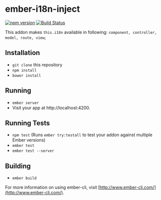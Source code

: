 # ember-i18n-inject
[![npm version](https://badge.fury.io/js/ember-i18n-inject.svg)](https://badge.fury.io/js/ember-i18n-inject)
[![Build Status](https://travis-ci.org/kellyselden/ember-i18n-inject.svg?branch=master)](https://travis-ci.org/kellyselden/ember-i18n-inject)

This addon makes `this.i18n` available in following: `component, controller, model, route, view`;

## Installation

* `git clone` this repository
* `npm install`
* `bower install`

## Running

* `ember server`
* Visit your app at http://localhost:4200.

## Running Tests

* `npm test` (Runs `ember try:testall` to test your addon against multiple Ember versions)
* `ember test`
* `ember test --server`

## Building

* `ember build`

For more information on using ember-cli, visit [http://www.ember-cli.com/](http://www.ember-cli.com/).
